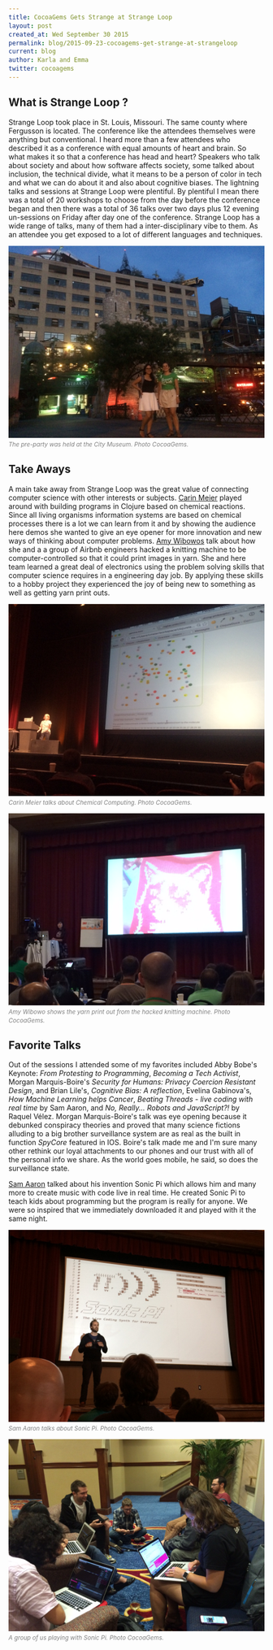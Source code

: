 ```yaml
---
title: CocoaGems Gets Strange at Strange Loop
layout: post
created_at: Wed September 30 2015
permalink: blog/2015-09-23-cocoagems-get-strange-at-strangeloop
current: blog
author: Karla and Emma
twitter: cocoagems
---
```

## What is Strange Loop ?

 Strange Loop took place in St. Louis, Missouri. The same county where Fergusson is located. The conference like the attendees themselves were anything but conventional. I heard more than a few attendees who described it as a conference with equal amounts of heart and brain. So what makes it so that a conference has head and heart? Speakers who talk about society and about how software affects society, some talked about inclusion, the technical divide, what it means to be a person of color in tech and what we can do about it and also about cognitive biases. The lightning talks and sessions at Strange Loop were plentiful. By plentiful I mean there was a total of 20 workshops to choose from the day before the conference began and then there was a total of 36 talks over two days plus 12 evening un-sessions on Friday after day one of the conference. Strange Loop has a wide range of talks, many of them had a inter-disciplinary vibe to them. As  an attendee you get exposed to a lot of different languages and techniques.

![Picture of Emma and Karla at City Museum in Saint Louis, Missouri](/assets/img/CG_SL_preparty.JPG)
<br><font color="grey"><small><i> The pre-party was held at the City Museum. Photo CocoaGems.</i></small></font>

## Take Aways

A main take away from Strange Loop was the great value of connecting computer science with other interests or subjects. [Carin Meier](http://www.thestrangeloop.com/2015/unconventional-programming-with-chemical-computing.html) played around with building programs in Clojure based on chemical reactions. Since all living organisms information systems are based on chemical processes there is a lot we can learn from it and by showing the audience here demos she wanted to give an eye opener for more innovation and new ways of thinking about computer problems. [Amy Wibowos](http://www.thestrangeloop.com/2015/sweaters-as-a-service.html) talk about how she and a a group of Airbnb engineers hacked a knitting machine to be computer-controlled so that it could print images in yarn. She and here team learned a great deal of electronics using the problem solving skills that computer science requires in a engineering day job. By applying these skills to a hobby project they experienced the joy of being new to something as well as getting yarn print outs.

![Image of Carin Meier presenting Chemical Computing](/assets/img/CG_SL_chemical.JPG)
<br><font color="grey"><small><i> Carin Meier talks about Chemical Computing. Photo CocoaGems.</i></small></font>

![Amy Wibowo Hacks a 90's Brother Clothes Knitter to Print Sweaters](/assets/img/CG_SL_knitting.JPG)
<br><font color="grey"><small><i> Amy Wibowo shows the yarn print out from the hacked knitting machine. Photo CocoaGems.</i></small></font>

## Favorite Talks

Out of the sessions I attended some of my favorites included Abby Bobe's Keynote: *From Protesting to Programming*, *Becoming a Tech Activist*, Morgan Marquis-Boire's *Security for Humans: Privacy Coercion Resistant Design*, and Brian Lile's, *Cognitive Bias: A reflection*, Evelina Gabinova's, *How Machine Learning helps Cancer*, *Beating Threads - live coding with real time* by
Sam Aaron, and *No, Really... Robots and JavaScript?!* by Raquel Vélez. Morgan Marquis-Boire's talk was eye opening because it debunked  conspiracy theories and proved that many science fictions alluding to a big brother surveillance system are as real as the built in function *SpyCore* featured in IOS. Boire's talk made me and I'm sure many other rethink our loyal attachments to our phones and our trust with all of the personal info we share. As the world goes mobile, he said, so does the surveillance state.

[Sam Aaron](http://www.thestrangeloop.com/2015/beating-threads---live-coding-with-real-time.html) talked about his invention Sonic Pi which allows him and many more to create music with code live in real time. He created Sonic Pi to teach kids about programming but the program is really for anyone. We were so inspired that we immediately downloaded it and played with it the same night.

![Sam Aron Deomoing Sonic Pi](/assets/img/CG_SL_SonicPi.JPG)
<br><font color="grey"><small><i> Sam Aaron talks about Sonic Pi. Photo CocoaGems.</i></small></font>


![First Time Sonic Pi Users Playing at the Double Tree](/assets/img/CG_SL_SonicPiPlay.JPG)
<br><font color="grey"><small><i> A group of us playing with Sonic Pi. Photo CocoaGems.</i></small></font>
